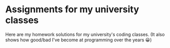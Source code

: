 <h1>Assignments for my university classes</h1>
Here are my homework solutions for my university's coding classes. (It also shows how good/bad I've become at programming over the years 😀)
